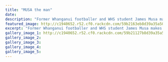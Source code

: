 ```yaml
---
title: "MUSA the man"
date: 
description: "Former Whanganui footballer and WHS student James Musa makes news in the United States..."
featured_image: http://c1940652.r52.cf0.rackcdn.com/59b2163eb8d39a35a5000a00/Musas-head-only-chron-7-sep.jpg
excerpt: "Former Whanganui footballer and WHS student James Musa makes news in the United States."
gallery_image_1: http://c1940652.r52.cf0.rackcdn.com/59b21127b8d39a35a50009f8/MUSA-the-man-8-Sept-chron.jpg
gallery_image_2: 
gallery_image_3: 
gallery_image_4: 
gallery_image_5: 
---
```

